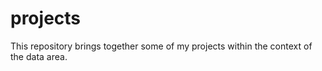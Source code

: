 # projects
This repository brings together some of my projects within the context of the data area.

